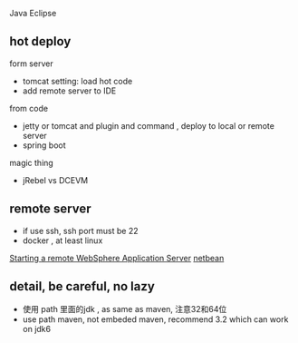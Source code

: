 
Java Eclipse

## hot deploy

form server

- tomcat setting: load hot code
- add remote server to IDE

from code

- jetty or tomcat and plugin and command , deploy to local or remote server
- spring boot

magic thing

- jRebel vs DCEVM


## remote server

- if use ssh, ssh port must be 22
- docker , at least linux

[Starting a remote WebSphere Application Server](https://www.ibm.com/support/knowledgecenter/was_beta_devtools/com.ibm.websphere.wdt.doc/topics/tremote_start.htm)
[netbean](http://www.xuebuyuan.com/813736.html)


## detail, be careful, no lazy

- 使用 path 里面的jdk , as same as maven, 注意32和64位
- use path maven, not embeded maven, recommend 3.2 which can work on jdk6

